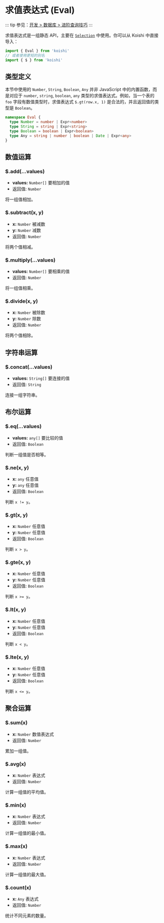 # 求值表达式 (Eval)

::: tip
参见：[开发 > 数据库 > 进阶查询技巧](../../guide/database/selection.md)
:::

求值表达式是一组静态 API，主要在 [`Selection`](./selection.md) 中使用。你可以从 Koishi 中直接导入：

```ts
import { Eval } from 'koishi'
// 或者使用更短的别名
import { $ } from 'koishi'
```

## 类型定义

本节中使用的 `Number`, `String`, `Boolean`, `Any` 并非 JavaScript 中的内置函数，而是对应于 `number`, `string`, `boolean`, `any` 类型的求值表达式。例如，当一个表的 `foo` 字段有数值类型时，求值表达式 `$.gt(row.x, 1)` 是合法的，并且返回值的类型是 `Boolean`。

```ts
namespace Eval {
  type Number = number | Expr<number>
  type String = string | Expr<string>
  type Boolean = boolean | Expr<boolean>
  type Any = string | number | boolean | Date | Expr<any>
}
```

## 数值运算

### $.add(...values)

- **values:** `Number[]` 要相加的值
- 返回值: `Number`

将一组值相加。

### $.subtract(x, y)

- **x:** `Number` 被减数
- **y:** `Number` 减数
- 返回值: `Number`

将两个值相减。

### $.multiply(...values)

- **values:** `Number[]` 要相乘的值
- 返回值: `Number`

将一组值相乘。

### $.divide(x, y)

- **x:** `Number` 被除数
- **y:** `Number` 除数
- 返回值: `Number`

将两个值相除。

## 字符串运算

### $.concat(...values)

- **values:** `String[]` 要连接的值
- 返回值: `String`

连接一组字符串。

## 布尔运算

### $.eq(...values)

- **values:** `any[]` 要比较的值
- 返回值: `Boolean`

判断一组值是否相等。

### $.ne(x, y)

- **x:** `any` 任意值
- **y:** `any` 任意值
- 返回值: `Boolean`

判断 `x != y`。

### $.gt(x, y)

- **x:** `Number` 任意值
- **y:** `Number` 任意值
- 返回值: `Boolean`

判断 `x > y`。

### $.gte(x, y)

- **x:** `Number` 任意值
- **y:** `Number` 任意值
- 返回值: `Boolean`

判断 `x >= y`。

### $.lt(x, y)

- **x:** `Number` 任意值
- **y:** `Number` 任意值
- 返回值: `Boolean`

判断 `x < y`。

### $.lte(x, y)

- **x:** `Number` 任意值
- **y:** `Number` 任意值
- 返回值: `Boolean`

判断 `x <= y`。

## 聚合运算

### $.sum(x)

- **x:** `Number` 数值表达式
- 返回值: `Number`

累加一组值。

### $.avg(x)

- **x:** `Number` 表达式
- 返回值: `Number`

计算一组值的平均值。

### $.min(x)

- **x:** `Number` 表达式
- 返回值: `Number`

计算一组值的最小值。

### $.max(x)

- **x:** `Number` 表达式
- 返回值: `Number`

计算一组值的最大值。

### $.count(x)

- **x:** `Any` 表达式
- 返回值: `Number`

统计不同元素的数量。
